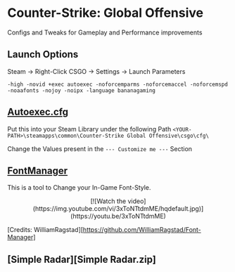 # Counter-Strike: Global Offensive

Configs and Tweaks for Gameplay and Performance improvements


## Launch Options
Steam -> Right-Click CSGO -> Settings -> Launch Parameters
```
-high -novid +exec autoexec -noforcemparms -noforcemaccel -noforcemspd -noaafonts -nojoy -noipx -language bananagaming
```


## [Autoexec.cfg][autoexec]
Put this into your Steam Library under the following Path
`<YOUR-PATH>\steamapps\common\Counter-Strike Global Offensive\csgo\cfg\`

Change the Values present in the `--- Customize me ---` Section


## [FontManager][fontmanager]
This is a tool to Change your In-Game Font-Style.

<div align=center>
    [![Watch the video](https://img.youtube.com/vi/3xToNTtdmME/hqdefault.jpg)](https://youtu.be/3xToNTtdmME)
</div>

[Credits: WilliamRagstad][https://github.com/WilliamRagstad/Font-Manager]


## [Simple Radar][Simple Radar.zip]

[autoexec]: autoexec.cfg
[fontmanager]: FontManager.exe